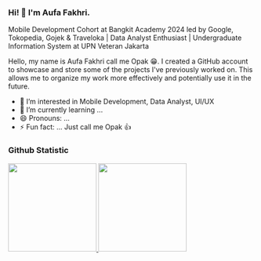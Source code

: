### Hi! 👋 I'm Aufa Fakhri.
Mobile Development Cohort at Bangkit Academy 2024 led by Google, Tokopedia, Gojek & Traveloka | Data Analyst Enthusiast | Undergraduate Information System at UPN Veteran Jakarta

Hello, my name is Aufa Fakhri call me Opak 😁. I created a GitHub account to showcase and store some of the projects I've previously worked on. This allows me to organize my work more effectively and potentially use it in the future.

- 👀 I’m interested in Mobile Development, Data Analyst, UI/UX
- 🌱 I’m currently learning ...
- 😄 Pronouns: ...
- ⚡ Fun fact: ... Just call me Opak 👍

### Github Statistic
<p align="left">
<a href="https://github.com/opakpakri">
  <img height="180em" src="https://github-readme-stats-eight-theta.vercel.app/api?username=penuliscode&show_icons=true&theme=algolia&include_all_commits=true&count_private=true"/>
  <img height="180em" src="https://github-readme-stats-eight-theta.vercel.app/api/top-langs/?username=penuliscode&layout=compact&theme=algolia"/>
</a>
</p>
